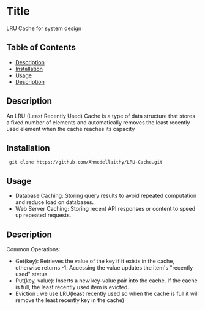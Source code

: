 # Title

LRU Cache for system design

## Table of Contents
* [Description](#description)
* [Installation](#installation)
* [Usage](#usage)
* [Description](#description)
## Description 
An LRU (Least Recently Used) Cache is a type of data structure that stores a fixed number of elements and automatically removes the least recently used element when the cache reaches its capacity
## Installation
  
``` 
 git clone https://github.com/Ahmedellaithy/LRU-Cache.git
```
## Usage 

- Database Caching: Storing query results to avoid repeated computation and reduce load on databases.
- Web Server Caching: Storing recent API responses or content to speed up repeated requests.

   
## Description
Common Operations:
- Get(key): Retrieves the value of the key if it exists in the cache, otherwise returns -1. Accessing the value updates the item's "recently used" status.
- Put(key, value): Inserts a new key-value pair into the cache. If the cache is full, the least recently used item is evicted.
- Eviction : we use LRU(least recently used so when the cache is full it will remove the least recently key in the cache)

